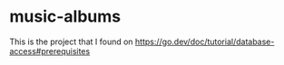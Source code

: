 # music-albums
This is the project that I found on https://go.dev/doc/tutorial/database-access#prerequisites

